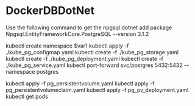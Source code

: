 # DockerDBDotNet
Use the following command to get the npgsql
dotnet add package Npgsql.EntityFrameworkCore.PostgreSQL --version 3.1.2

kubectl create namespace $var1
kubectl apply -f ./kube_pg_configmap.yaml
kubectl create -f ./kube_pg_storage.yaml
kubectl create -f ./kube_pg_deployment.yaml
kubectl create -f ./kube_pg_service.yaml
kubectl port-forward svc/postgres 5432:5432 --namespace postgres

kubectl apply -f pg_persistentvolume.yaml
kubectl apply -f pg_persistentvolumeclaim.yaml
kubectl apply -f pg_pv_deployment.yaml
kubectl get pods